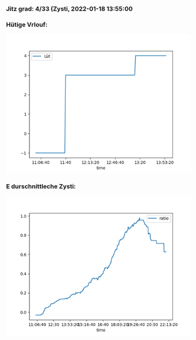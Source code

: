 ### Jitz grad: 4/33 (Zysti, 2022-01-18 13:55:00

### Hütige Vrlouf:
![Graph](Today.png)

### E durschnittleche Zysti:
![Graph](Zysti.png)